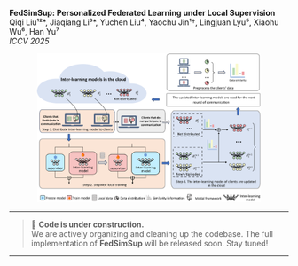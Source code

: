 **FedSimSup: Personalized Federated Learning under Local Supervision**  
Qiqi Liu¹²*, Jiaqiang Li³*, Yuchen Liu⁴, Yaochu Jin¹†, Lingjuan Lyu⁵, Xiaohu Wu⁶, Han Yu⁷  
_ICCV 2025_

<p align="center">
  <img src="pipeline.png" alt="FedSimSup Pipeline" width="80%">
</p>

---

> 🚧 **Code is under construction.**  
> We are actively organizing and cleaning up the codebase. The full implementation of **FedSimSup** will be released soon. Stay tuned!

---

